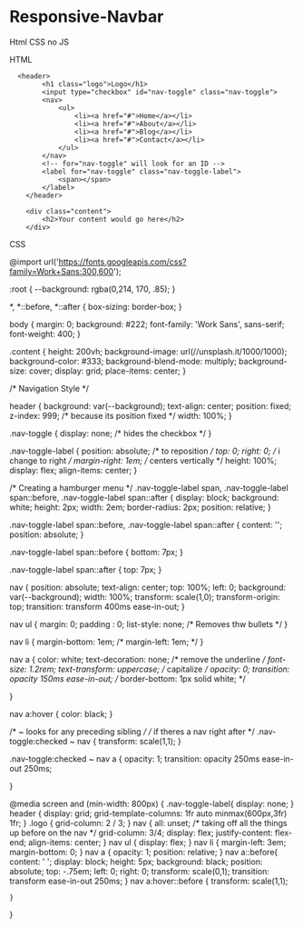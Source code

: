 # Responsive-Navbar
Html CSS no JS

HTML 

      <header>
            <h1 class="logo">Logo</h1>
            <input type="checkbox" id="nav-toggle" class="nav-toggle">
            <nav>
                <ul>
                    <li><a href="#">Home</a></li>
                    <li><a href="#">About</a></li>
                    <li><a href="#">Blog</a></li>
                    <li><a href="#">Contact</a></li>
                </ul>
            </nav>
            <!-- for="nav-toggle" will look for an ID -->
            <label for="nav-toggle" class="nav-toggle-label">
                <span></span>
            </label>
        </header>
    
        <div class="content">
            <h2>Your content would go here</h2>
        </div>

CSS

@import url('https://fonts.googleapis.com/css?family=Work+Sans:300,600');

:root {
    --background: rgba(0,214, 170, .85);
}

*, *::before, *::after {
    box-sizing: border-box;
}

body {
    margin: 0;
    background: #222;
    font-family: 'Work Sans', sans-serif;
    font-weight: 400;
}

.content {
    height: 200vh;
    background-image: url(//unsplash.it/1000/1000);
    background-color: #333;
    background-blend-mode: multiply;
    background-size: cover;
    display: grid;
    place-items: center;
}

/* Navigation Style */

header {
    background: var(--background);
    text-align: center;
    position: fixed;
    z-index: 999;  /* because its position fixed */
    width: 100%;
}

.nav-toggle {
    display: none;  /* hides the checkbox */
}

.nav-toggle-label {
    position: absolute; /* to reposition */
    top: 0;
    right: 0; /* i change to right */
    margin-right: 1em;
    /* centers vertically */
    height: 100%;
    display: flex;
    align-items: center;
}

/* Creating a hamburger menu */
.nav-toggle-label span,
.nav-toggle-label span::before,
.nav-toggle-label span::after {
    display: block;
    background: white;
    height: 2px;
    width: 2em;
    border-radius: 2px;
    position: relative;
}

.nav-toggle-label span::before,
.nav-toggle-label span::after {
    content: '';
    position: absolute;
}

.nav-toggle-label span::before {
    bottom: 7px;
}

.nav-toggle-label span::after {
    top: 7px;
}


nav {
    position: absolute;
    text-align: center;
    top: 100%;
    left: 0;
    background: var(--background);
    width: 100%;
    transform: scale(1,0);
    transform-origin: top;
    transition: transform 400ms ease-in-out;
}

nav ul {
    margin: 0;
    padding : 0;
    list-style: none; /* Removes thw bullets */
}

nav li {
    margin-bottom: 1em;
    /* margin-left: 1em; */
}

nav a {
    color: white;
    text-decoration: none; /* remove the underline */
    font-size: 1.2rem;
    text-transform: uppercase; /* capitalize */
    opacity: 0;
    transition: opacity 150ms ease-in-out;
    /* border-bottom: 1px solid white; */

}

nav a:hover {
    color: black;
}

/* ~ looks for any preceding sibling */
/* if theres a nav right after */
.nav-toggle:checked ~ nav {
    transform: scale(1,1);
}

.nav-toggle:checked ~ nav a {
    opacity: 1;
    transition: opacity 250ms ease-in-out 250ms;

}

@media screen and (min-width: 800px) {
    .nav-toggle-label{
        display: none;
    }
    header {
        display: grid;
        grid-template-columns: 1fr auto minmax(600px,3fr) 1fr;
    }
    .logo {
        grid-column: 2 / 3;
    }
    nav {
        all: unset; /* taking off all the things up before on the nav */
        grid-column: 3/4;
        display: flex;
        justify-content: flex-end;
        align-items: center;
    }
    nav ul {
        display: flex;
    }
    nav li {
        margin-left: 3em;
        margin-bottom: 0;
    }
    nav a {
        opacity: 1;
        position: relative;
    }
    nav a::before{
        content: ' ';
        display: block;
        height: 5px;
        background: black;
        position: absolute;
        top: -.75em;
        left: 0;
        right: 0;
        transform: scale(0,1);
        transition: transform ease-in-out 250ms;
    }
    nav a:hover::before {
        transform: scale(1,1);

    }
}